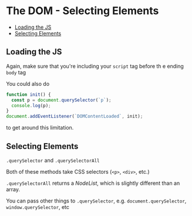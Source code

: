 # The DOM - Selecting Elements <!-- omit in toc -->

- [Loading the JS](#loading-the-js)
- [Selecting Elements](#selecting-elements)

## Loading the JS

Again, make sure that you're including your `script` tag before th e ending `body` tag

You could also do

```javascript
function init() {
  const p = document.querySelector(`p`);
  console.log(p);
}
document.addEventListener(`DOMContentLoaded`, init);
```

to get around this limitation.

## Selecting Elements

`.querySelector` and `.querySelectorAll`

Both of these methods take CSS selectors (`<p>`, `<div>`, etc.)

`.querySelectorAll` returns a _NodeList_, which is slightly different than an array.

You can pass other things to `.querySelector`, e.g. `document.querySelector`, `window.querySelector`, etc
